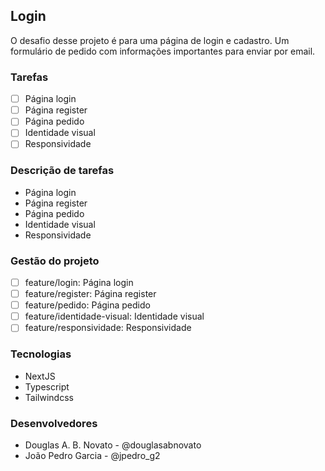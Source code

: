 ## Login

O desafio desse projeto é para uma página de login e cadastro.
Um formulário de pedido com informações importantes para enviar por email.

### Tarefas

- [ ] Página login
- [ ] Página register
- [ ] Página pedido
- [ ] Identidade visual
- [ ] Responsividade
  
### Descrição de tarefas

- Página login
- Página register
- Página pedido
- Identidade visual
- Responsividade

### Gestão do projeto

- [ ] feature/login: Página login
- [ ] feature/register: Página register
- [ ] feature/pedido: Página pedido
- [ ] feature/identidade-visual: Identidade visual
- [ ] feature/responsividade: Responsividade

### Tecnologias

- NextJS
- Typescript
- Tailwindcss

### Desenvolvedores

- Douglas A. B. Novato - @douglasabnovato
- João Pedro Garcia - @jpedro_g2